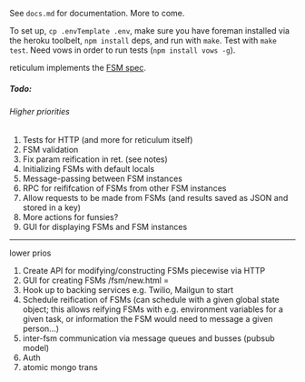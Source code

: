 See `docs.md` for documentation. More to come. 

To set up, `cp .envTemplate .env`, make sure you have foreman installed via the heroku toolbelt, `npm install` deps, and run with `make`. Test with `make test`. Need vows in order to run tests (`npm install vows -g`).

reticulum implements the [FSM spec](https://gist.github.com/ihodes/f009cc66422232f411b6).

##### Todo: 


###### Higher priorities 
1. Tests for HTTP (and more for reticulum itself)
1. FSM validation
1. Fix param reification in ret. (see notes)
1. Initializing FSMs with default locals
1. Message-passing between FSM instances
1. RPC for reififcation of FSMs from other FSM instances
1. Allow requests to be made from FSMs (and results saved as JSON and stored in a key)
1. More actions for funsies?
1. GUI for displaying FSMs and FSM instances

--- 
lower prios

1. Create API for modifying/constructing FSMs piecewise via HTTP
1. GUI for creating FSMs /fsm/new.html =
1. Hook up to backing services e.g. Twilio, Mailgun to start
1. Schedule reification of FSMs (can schedule with a given global state object; this
   allows reifying FSMs with e.g. environment variables for a given task, or information
   the FSM would need to message a given person...)
1. inter-fsm communication via message queues and busses (pubsub model)
1. Auth
1. atomic mongo trans

